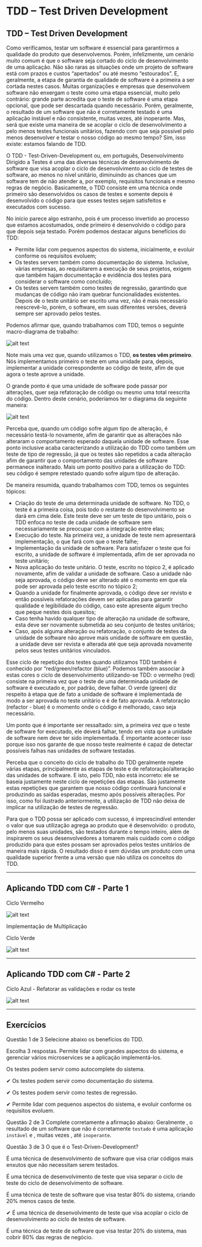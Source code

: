 # TDD – Test Driven Development

## TDD – Test Driven Development

Como verificamos, testar um software é essencial para garantirmos a qualidade do produto que desenvolvemos. Porém, infelizmente, um cenário muito comum é que o software seja cortado do ciclo de desenvolvimento de uma aplicação. Não são raras as situações onde um projeto de software está com prazos e custos “apertados” ou até mesmo “estourados”. E, geralmente, a etapa de garantia de qualidade de software é a primeira a ser cortada nestes casos. Muitas organizações e empresas que desenvolvem software não enxergam o teste como uma etapa essencial, muito pelo contrário: grande parte acredita que o teste de software é uma etapa opcional, que pode ser descartada quando necessário. Porém, geralmente, o resultado de um software que não é corretamente testado é uma aplicação instável e não consistente, muitas vezes, até inoperante. Mas, será que existe uma maneira de se acoplar o ciclo de desenvolvimento a pelo menos testes funcionais unitários, fazendo com que seja possível pelo menos desenvolver e testar o nosso código ao mesmo tempo? Sim, isso existe: estamos falando de TDD.

O TDD - Test-Driven-Development ou, em português, Desenvolvimento Dirigido a Testes é uma das diversas técnicas de desenvolvimento de software que visa acoplar o ciclo de desenvolvimento ao ciclo de testes de software, ao menos no nível unitário, diminuindo as chances que um software tem de não atender a, por exemplo, requisitos funcionais e mesmo regras de negócio. Basicamente, o TDD consiste em uma técnica onde primeiro são desenvolvidos os casos de testes e somente depois é desenvolvido o código para que esses testes sejam satisfeitos e executados com sucesso.

No início parece algo estranho, pois é um processo invertido ao processo que estamos acostumados, onde primeiro é desenvolvido o código para que depois seja testado. Porém podemos destacar alguns benefícios do TDD:

- Permite lidar com pequenos aspectos do sistema, inicialmente, e evoluir conforme os requisitos evoluem;
- Os testes servem também como documentação do sistema. Inclusive, várias empresas, ao requisitarem a execução de seus projetos, exigem que também hajam documentação e evidência dos testes para considerar o software como concluído;
- Os testes servem também como testes de regressão, garantindo que mudanças de código não iram quebrar funcionalidades existentes. Depois de o teste unitário ser escrito uma vez, não é mais necessário reescrevê-lo, porém, o software, em suas diferentes versões, deverá sempre ser aprovado pelos testes.

Podemos afirmar que, quando trabalhamos com TDD, temos o seguinte macro-diagrama de trabalho:

![alt text](./img/aula6/1.png " ")

Note mais uma vez que, quando utilizamos o TDD, **os testes vêm primeiro**. Nós implementamos primeiro o teste em uma unidade para, depois, implementar a unidade correspondente ao código de teste, afim de que agora o teste aprove a unidade.

O grande ponto é que uma unidade de software pode passar por alterações, quer seja refatoração de código ou mesmo uma total reescrita do código. Dentro deste cenário, poderíamos ter o diagrama da seguinte maneira:

![alt text](./img/aula6/2.png " ")

Perceba que, quando um código sofre algum tipo de alteração, é necessário testá-lo novamente, afim de garantir que as alterações não alteraram o comportamento esperado daquela unidade de software. Esse ponto inclusive acaba caracterizando a utilização do TDD como também um teste de tipo de regressão, já que os testes são repetidos a cada alteração afim de garantir que o comportamento das unidades de software permanece inalterado. Mais um ponto positivo para a utilização do TDD: seu código é sempre retestado quando sofre algum tipo de alteração.

De maneira resumida, quando trabalhamos com TDD, temos os seguintes tópicos:

- Criação do teste de uma determinada unidade de software. No TDD, o teste é a primeira coisa, pois todo o restante do desenvolvimento se dará em cima dele. Este teste deve ser um teste de tipo unitário, pois o TDD enfoca no teste de cada unidade de software sem necessariamente se preocupar com a integração entre elas;
- Execução do teste. Na primeira vez, a unidade de teste nem apresentará implementação, o que fará com que o teste falhe;
- Implementação da unidade de software. Para satisfazer o teste que foi escrito, a unidade de software é implementada, afim de ser aprovada no teste unitário;
- Nova aplicação do teste unitário. O teste, escrito no tópico 2, é aplicado novamente, afim de validar a unidade de software. Caso a unidade não seja aprovada, o código deve ser alterado até o momento em que ela pode ser aprovada pelo teste escrito no tópico 2;
- Quando a unidade for finalmente aprovada, o código deve ser revisto e então possíveis refatorações devem ser aplicadas para garantir qualidade e legibilidade do código, caso este apresente algum trecho que peque nestes dois quesitos;
- Caso tenha havido qualquer tipo de alteração na unidade de software, esta deve ser novamente submetida ao seu conjunto de testes unitários;
- Caso, após alguma alteração ou refatoração, o conjunto de testes da unidade de software não aprove mais unidade de software em questão, a unidade deve ser revista e alterada até que seja aprovada novamente pelos seus testes unitários vinculados.

Esse ciclo de repetição dos testes quando utilizamos TDD também é conhecido por “red/green/refactor (blue)”. Podemos também associar à estas cores o ciclo de desenvolvimento utilizando-se TDD: o vermelho (red) consiste na primeira vez que o teste de uma determinada unidade de software é executado e, por padrão, deve falhar. O verde (green) diz respeito à etapa que de fato a unidade de software é implementada de modo a ser aprovada no teste unitário e é de fato aprovada. A refatoração (refactor - blue) é o momento onde o código é melhorado, caso seja necessário.

Um ponto que é importante ser ressaltado: sim, a primeira vez que o teste de software for executado, ele deverá falhar, tendo em vista que a unidade de software nem deve ter sido implementada. É importante acontecer isso porque isso nos garante de que nosso teste realmente é capaz de detectar possíveis falhas nas unidades de software testadas.

Perceba que o conceito do ciclo de trabalho do TDD geralmente repete várias etapas, principalmente as etapas de teste e de refatoração/alteração das unidades de software. E isto, pelo TDD, não está incorreto: ele se baseia justamente neste ciclo de repetições das etapas. São justamente estas repetições que garantem que nosso código continuará funcional e produzindo as saídas esperadas, mesmo após possíveis alterações. Por isso, como foi ilustrado anteriormente, a utilização de TDD não deixa de implicar na utilização de testes de regressão.

Para que o TDD possa ser aplicado com sucesso, é imprescindível entender o valor que sua utilização agrega ao produto que é desenvolvido: o produto, pelo menos suas unidades, são testados durante o tempo inteiro, além de inspirarem os seus desenvolvedores a tomarem mais cuidado com o código produzido para que estes possam ser aprovados pelos testes unitários de maneira mais rápida. O resultado disso é sem dúvidas um produto com uma qualidade superior frente a uma versão que não utiliza os conceitos do TDD.

---

## Aplicando TDD com C# - Parte 1

Ciclo Vermelho

![alt text](./img/aula6/3.png " ")

Implementação de Multiplicação

Ciclo Verde

![alt text](./img/aula6/4.png " ")

---

## Aplicando TDD com C# - Parte 2

Ciclo Azul - Refatorar as validações e rodar os teste

![alt text](./img/aula6/5.png " ")

---

## Exercícios

Questão 1 de 3
Selecione abaixo os benefícios do TDD.

Escolha 3 respostas.
Permite lidar com grandes aspectos do sistema, e gerenciar vários microservices se a aplicação implementá-los.

Os testes podem servir como autocomplete do sistema.

✔ Os testes podem servir como documentação do sistema.

✔ Os testes podem servir como testes de regressão.

✔ Permite lidar com pequenos aspectos do sistema, e evoluir conforme os requisitos evoluem.


Questão 2 de 3
Complete corretamente a afirmação abaixo:
Geralmente , o resultado de um software que não é corretamente `testado` é uma aplicação `instável` e , muitas vezes , até `inoperante`.

 Questão 3 de 3
O que é o Test-Driven-Development?

É uma técnica de desenvolvimento de software que visa criar códigos mais enxutos que não necessitam serem testados.

É uma técnica de desenvolvimento de teste que visa separar o ciclo de teste do ciclo de desenvolvimento de software.

É uma técnica de teste de software que visa testar 80% do sistema, criando 20% menos casos de teste.

✔ É uma técnica de desenvolvimento de teste que visa acoplar o ciclo de desenvolvimento ao ciclo de testes de software.

É uma técnica de teste de software que visa testar 20% do sistema, mas cobrir 80% das regras de negócio.